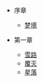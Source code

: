 <!-- docs/_sidebar.md -->

- 序章
  - [梦境](梦境.md)

- 第一章
  - [雪路](雪路.md)
  - [覆灭](覆灭.md)
  - [星落](星落.md)
